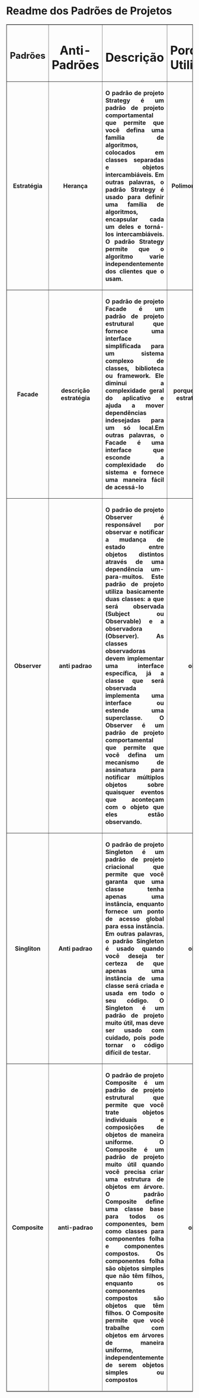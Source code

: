 # Readme dos Padrões de Projetos
<body>
  <table border="1" width="500">
	<thead>
	 <tr>
		 <th scope="col"> <h2>Padrões</h2></th>
		 <th scope="col"> <h1>Anti-Padrões</h1></th>
		 <th scope="col"> <h1>Descrição</h1></th>
		 <th scope="col"> <h1>Porque Utilizar</h1></th>			  
	 </tr>
        <tr>
		 <th scope="col">Estratégia</th>
		 <th scope="col"> Herança </th>
		 <th scope="col"> <p align="justify">
					 O padrão de projeto Strategy é um padrão de projeto comportamental que permite que você defina uma família de algoritmos,
					 colocados  em classes separadas e objetos intercambiáveis. Em outras palavras, o padrão Strategy é usado para
					 definir uma família de algoritmos, encapsular cada um deles e torná-los intercambiáveis. O padrão Strategy permite que o 
					 algoritmo varie independentemente dos clientes que o usam.
			   </p> 
		   </th> 
		 <th scope="col"> Polimorfismo  </th>  
	 </tr>   
       <tr>
		 <th scope="col">Facade</th>
             <th scope="col"> descrição estratégia</th> 
		 <th scope="col">
		 <p align="justify"> O padrão de projeto Facade é um padrão de projeto estrutural que fornece uma interface simplificada para um sistema complexo de classes, biblioteca ou                  framework.  Ele diminui a complexidade geral do aplicativo e ajuda a mover dependências indesejadas para um só local.Em outras palavras, o Facade é uma interface que esconde
		 a complexidade do sistema e fornece uma maneira fácil de acessá-lo </p>
		 </th>
		 <th scope="col"> porque usar estratégia</th>
		 </tr>     
            <tr>
		 <th scope="col">Observer</th>
             <th scope="col"> anti padrao   </th>    
		 <th scope="col">
			  <p align="justify"> 
			   O padrão de projeto Observer é responsável por observar e notificar a mudança de estado entre objetos distintos através de uma dependência um-para-muitos. 
                     Este padrão de projeto utiliza basicamente duas classes: a que será observada (Subject ou Observable) e a observadora (Observer). As classes observadoras
                     devem implementar uma interface específica, já a classe que será observada implementa uma interface ou estende uma superclasse. O Observer é um padrão de 
                     projeto comportamental que permite que você defina um mecanismo de assinatura para notificar múltiplos objetos sobre quaisquer eventos que aconteçam com 
                     o objeto que eles estão observando.
			  </p>     
		</th>
		<th scope="col"> <p>oi </p>  </th>
		</tr>
            <tr>
		 <th scope="col">Singliton</th>
              <th scope="col"> Anti padrao </th>     
		 <th scope="col">
			   <p align="justify"> 
			   O padrão de projeto Singleton é um padrão de projeto criacional que permite que você garanta que uma classe tenha apenas uma instância, enquanto fornece um
                     ponto de acesso global para essa instância. Em outras palavras, o padrão Singleton é usado quando você deseja ter certeza de que apenas uma instância de uma
                    classe será criada e usada em todo o seu código. O Singleton é um padrão de projeto muito útil, mas deve ser usado com cuidado, pois pode tornar o código difícil de                        testar.
		         </p>        
		 </th>
		 <th scope="col"> <p>oi </p>  </th>   
		 </tr>
		 <tr>
		 <th scope="col">Composite</th>
             <th scope="col"> anti-padrao  </th>      
		 <th scope="col">
			   <p align="justify"> O padrão de projeto Composite é um padrão de projeto estrutural que permite que você trate objetos individuais e composições de objetos de maneira                         uniforme. O Composite é um  padrão de projeto muito útil quando você precisa criar uma estrutura de objetos em árvore. O padrão Composite define uma classe base                            para todos os componentes, bem como  classes para componentes folha e componentes compostos. Os componentes folha são objetos simples que não têm filhos, enquanto                          os componentes compostos são objetos que têm filhos. O Composite permite que você trabalhe com objetos em árvores de maneira uniforme, independentemente de serem                          objetos simples ou compostos
			  </p> 
		 </th>
		 <th scope="col"> <p>oi </p>  </th>
	  </tr>
	</thead>
 </table>
 </body>

